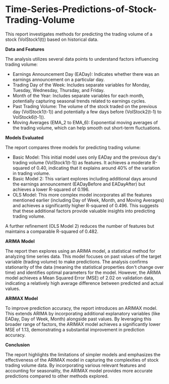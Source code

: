 # Time-Series-Predictions-of-Stock-Trading-Volume

This report investigates methods for predicting the trading volume of a stock (VolStock1(t)) based on historical data.

**Data and Features**

The analysis utilizes several data points to understand factors influencing trading volume:

* Earnings Announcement Day (EADay): Indicates whether there was an earnings announcement on a particular day.
* Trading Day of the Week: Includes separate variables for Monday, Tuesday, Wednesday, Thursday, and Friday.
* Month of the Year: Includes separate variables for each month, potentially capturing seasonal trends related to earnings cycles.
* Past Trading Volume: The volume of the stock traded on the previous day (VolStock1(t-1)) and potentially a few days before (VolStock2(t-1) to VolStock6(t-1)).
* Moving Averages (EMA_2 to EMA_6): Exponential moving averages of the trading volume, which can help smooth out short-term fluctuations.

**Models Evaluated**

The report compares three models for predicting trading volume:
* Basic Model: This initial model uses only EADay and the previous day's trading volume (VolStock1(t-1)) as features. It achieves a moderate R-squared of 0.40, indicating that it explains around 40% of the variation in trading volume.
* Basic Model 2: This variant explores including additional days around the earnings announcement (EADayBefore and EADayAfter) but achieves a lower R-squared of 0.196.
* OLS Model: This more complex model incorporates all the features mentioned earlier (including Day of Week, Month, and Moving Averages) and achieves a significantly higher R-squared of 0.496. This suggests that these additional factors provide valuable insights into predicting trading volume.

A further refinement (OLS Model 2) reduces the number of features but maintains a comparable R-squared of 0.482.

**ARIMA Model**

The report then explores using an ARIMA model, a statistical method for analyzing time series data. This model focuses on past values of the target variable (trading volume) to make predictions. The analysis confirms stationarity of the data (meaning the statistical properties don't change over time) and identifies optimal parameters for the model. However, the ARIMA model achieves a Mean Squared Error (MSE) of 2.02 on validation data, indicating a relatively high average difference between predicted and actual values.

**ARIMAX Model**

To improve prediction accuracy, the report introduces an ARIMAX model. This extends ARIMA by incorporating additional explanatory variables (like EADay, Day of Week, Month) alongside past values. By leveraging this broader range of factors, the ARIMAX model achieves a significantly lower MSE of 1.13, demonstrating a substantial improvement in prediction accuracy.

**Conclusion**

The report highlights the limitations of simpler models and emphasizes the effectiveness of the ARIMAX model in capturing the complexities of stock trading volume data. By incorporating various relevant features and accounting for seasonality, the ARIMAX model provides more accurate predictions compared to other methods explored.
